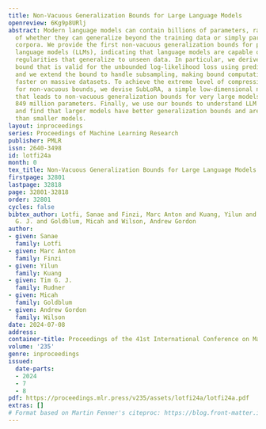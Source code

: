 ```yaml
---
title: Non-Vacuous Generalization Bounds for Large Language Models
openreview: 6Kg9p8URlj
abstract: Modern language models can contain billions of parameters, raising the question
  of whether they can generalize beyond the training data or simply parrot their training
  corpora. We provide the first non-vacuous generalization bounds for pretrained large
  language models (LLMs), indicating that language models are capable of discovering
  regularities that generalize to unseen data. In particular, we derive a compression
  bound that is valid for the unbounded log-likelihood loss using prediction smoothing,
  and we extend the bound to handle subsampling, making bound computation 900 times
  faster on massive datasets. To achieve the extreme level of compression required
  for non-vacuous bounds, we devise SubLoRA, a simple low-dimensional nonlinear parameterization
  that leads to non-vacuous generalization bounds for very large models with up to
  849 million parameters. Finally, we use our bounds to understand LLM generalization
  and find that larger models have better generalization bounds and are more compressible
  than smaller models.
layout: inproceedings
series: Proceedings of Machine Learning Research
publisher: PMLR
issn: 2640-3498
id: lotfi24a
month: 0
tex_title: Non-Vacuous Generalization Bounds for Large Language Models
firstpage: 32801
lastpage: 32818
page: 32801-32818
order: 32801
cycles: false
bibtex_author: Lotfi, Sanae and Finzi, Marc Anton and Kuang, Yilun and Rudner, Tim
  G. J. and Goldblum, Micah and Wilson, Andrew Gordon
author:
- given: Sanae
  family: Lotfi
- given: Marc Anton
  family: Finzi
- given: Yilun
  family: Kuang
- given: Tim G. J.
  family: Rudner
- given: Micah
  family: Goldblum
- given: Andrew Gordon
  family: Wilson
date: 2024-07-08
address:
container-title: Proceedings of the 41st International Conference on Machine Learning
volume: '235'
genre: inproceedings
issued:
  date-parts:
  - 2024
  - 7
  - 8
pdf: https://proceedings.mlr.press/v235/assets/lotfi24a/lotfi24a.pdf
extras: []
# Format based on Martin Fenner's citeproc: https://blog.front-matter.io/posts/citeproc-yaml-for-bibliographies/
---
```

